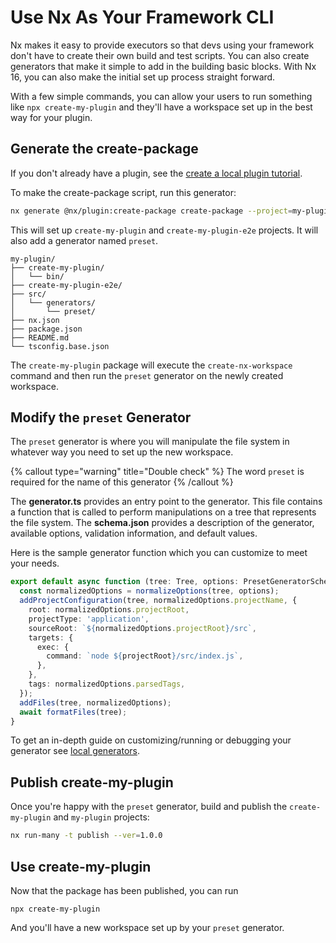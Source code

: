 # Use Nx As Your Framework CLI

Nx makes it easy to provide executors so that devs using your framework don't have to create their own build and test scripts. You can also create generators that make it simple to add in the building basic blocks. With Nx 16, you can also make the initial set up process straight forward.

With a few simple commands, you can allow your users to run something like `npx create-my-plugin` and they'll have a workspace set up in the best way for your plugin.

## Generate the create-package

If you don't already have a plugin, see the [create a local plugin tutorial](/plugins/tutorials/create-plugin).

To make the create-package script, run this generator:

```bash
nx generate @nx/plugin:create-package create-package --project=my-plugin
```

This will set up `create-my-plugin` and `create-my-plugin-e2e` projects. It will also add a generator named `preset`.

```treeview
my-plugin/
├── create-my-plugin/
│   └── bin/
├── create-my-plugin-e2e/
├── src/
│   └── generators/
│       └── preset/
├── nx.json
├── package.json
├── README.md
└── tsconfig.base.json
```

The `create-my-plugin` package will execute the `create-nx-workspace` command and then run the `preset` generator on the newly created workspace.

## Modify the `preset` Generator

The `preset` generator is where you will manipulate the file system in whatever way you need to set up the new workspace.

{% callout type="warning" title="Double check" %}
The word `preset` is required for the name of this generator
{% /callout %}

The **generator.ts** provides an entry point to the generator. This file contains a function that is called to perform manipulations on a tree that represents the file system. The **schema.json** provides a description of the generator, available options, validation information, and default values.

Here is the sample generator function which you can customize to meet your needs.

```typescript
export default async function (tree: Tree, options: PresetGeneratorSchema) {
  const normalizedOptions = normalizeOptions(tree, options);
  addProjectConfiguration(tree, normalizedOptions.projectName, {
    root: normalizedOptions.projectRoot,
    projectType: 'application',
    sourceRoot: `${normalizedOptions.projectRoot}/src`,
    targets: {
      exec: {
        command: `node ${projectRoot}/src/index.js`,
      },
    },
    tags: normalizedOptions.parsedTags,
  });
  addFiles(tree, normalizedOptions);
  await formatFiles(tree);
}
```

To get an in-depth guide on customizing/running or debugging your generator see [local generators](/plugins/recipes/local-generators).

## Publish create-my-plugin

Once you're happy with the `preset` generator, build and publish the `create-my-plugin` and `my-plugin` projects:

```bash
nx run-many -t publish --ver=1.0.0
```

## Use create-my-plugin

Now that the package has been published, you can run

```
npx create-my-plugin
```

And you'll have a new workspace set up by your `preset` generator.
